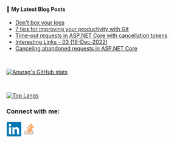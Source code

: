 #### 📝 My Latest Blog Posts
<!-- BLOG-POST-LIST:START -->
- [Don&#39;t box your logs](https://blog.genezini.com/p/dont-box-your-logs/)
- [7 tips for improving your productivity with Git](https://blog.genezini.com/p/7-tips-for-improving-your-productivity-with-git/)
- [Time-out requests in ASP.NET Core with cancellation tokens](https://blog.genezini.com/p/time-out-requests-in-asp.net-core-with-cancellation-tokens/)
- [Interesting Links - 03 &lpar;16-Dec-2022&rpar;](https://blog.genezini.com/p/interesting-links-03/)
- [Canceling abandoned requests in ASP.NET Core](https://blog.genezini.com/p/canceling-abandoned-requests-in-asp.net-core/)
<!-- BLOG-POST-LIST:END -->

<br/>

[![Anurag's GitHub stats](https://github-readme-stats.vercel.app/api?username=dgenezini&count_private=true&hide=contribs&theme=default&show_icons=true)](https://github.com/dgenezini/dgenezini)

<br/>

[![Top Langs](https://github-readme-stats.vercel.app/api/top-langs/?username=dgenezini&count_private=true&layout=compact&theme=default&langs_count=10)](https://github.com/dgenezini/dgenezini)

### Connect with me:

[<img align="left" alt="My Linkedin Profile" title="My Linkedin Profile" width="40px" src="https://raw.githubusercontent.com/dgenezini/dgenezini/master/icons/linkedin-original.svg" />][linkedin]

[<img align="left" alt="My Stack Overflow Profile" title="My Stack Overflow Profile" width="40px" src="https://raw.githubusercontent.com/dgenezini/dgenezini/master/icons/stackoverflow.png" />][stackoverflow]

<br/>
<br/>

[linkedin]: https://www.linkedin.com/in/danielgenezini/
[stackoverflow]: https://stackoverflow.com/users/4058784/daniel-genezini?tab=profile
